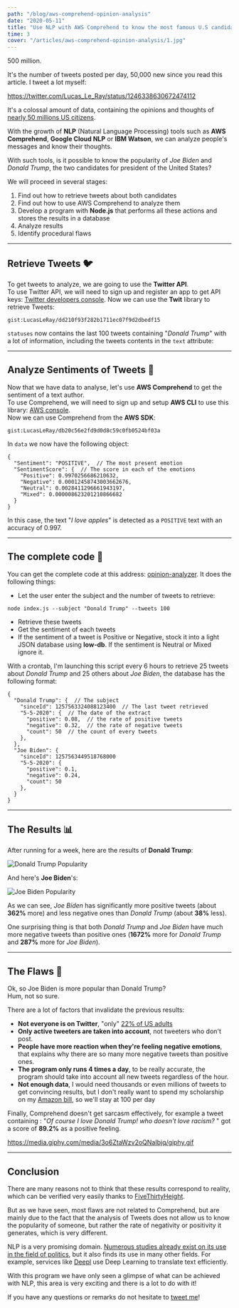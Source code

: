 ```yaml
---
path: "/blog/aws-comprehend-opinion-analysis"
date: "2020-05-11"
title: "Use NLP with AWS Comprehend to know the most famous U.S candidate"
time: 3
cover: "/articles/aws-comprehend-opinion-analysis/1.jpg"
---
```


500 million.

It's the number of tweets posted per day, 50,000 new since you read this article. I tweet a lot myself:

https://twitter.com/Lucas_Le_Ray/status/1246338630672474112

It's a colossal amount of data, containing the opinions and thoughts of [nearly 50 millions US citizens](https://www.omnicoreagency.com/twitter-statistics/).

With the growth of **NLP** (Natural Language Processing) tools such as **AWS Comprehend**, **Google Cloud NLP** or **IBM Watson**, we can analyze people's messages and know their thoughts.

With such tools, is it possible to know the popularity of _Joe Biden_ and _Donald Trump_, the two candidates for president of the United States?

We will proceed in several stages:

1. Find out how to retrieve tweets about both candidates
2. Find out how to use AWS Comprehend to analyze them
3. Develop a program with **Node.js** that performs all these actions and stores the results in a database
4. Analyze results
5. Identify procedural flaws

---

## Retrieve Tweets 🐦

To get tweets to analyze, we are going to use the **Twitter API**.  
To use Twitter API, we will need to sign up and register an app to get API keys: [Twitter developers console](https://developer.twitter.com). Now we can use the **Twit** library to retrieve Tweets:

`gist:LucasLeRay/dd210f93f282b1711ec07f9d2dbedf15`

`statuses` now contains the last 100 tweets containing "_Donald Trump_" with a lot of information, including the tweets contents in the `text` attribute:

---

## Analyze Sentiments of Tweets 🧠

Now that we have data to analyse, let's use **AWS Comprehend** to get the sentiment of a text author.  
To use Comprehend, we will need to sign up and setup **AWS CLI** to use this library: [AWS console](https://aws.amazon.com).  
Now we can use Comprehend from the **AWS SDK**:

`gist:LucasLeRay/db20c56e2fd9d0d8c59c0fb0524bf03a`

In `data` we now have the following object:

```
{
  "Sentiment": "POSITIVE",  // The most present emotion
  "SentimentScore": {  // The score in each of the emotions
    "Positive": 0.9970256686210632,
    "Negative": 0.00012458743003662676,
    "Neutral": 0.0028411296661943197,
    "Mixed": 0.000008623201210866682
  }
}
```

In this case, the text "_I love apples_" is detected as a `POSITIVE` text with an accuracy of 0.997.

---

## The complete code 🚀

You can get the complete code at this address: [opinion-analyzer](https://github.com/LucasLeRay/opinion-analyzer). It does the following things:

- Let the user enter the subject and the number of tweets to retrieve:

```
node index.js --subject "Donald Trump" --tweets 100
```

- Retrieve these tweets
- Get the sentiment of each tweets
- If the sentiment of a tweet is Positive or Negative, stock it into a light JSON database using **low-db**. If the sentiment is Neutral or Mixed ignore it.

With a crontab, I'm launching this script every 6 hours to retrieve 25 tweets about _Donald Trump_ and 25 others about _Joe Biden_, the database has the following format:

```
{
  "Donald Trump": {  // The subject
    "sinceId": 1257563324088123400  // The last tweet retrieved
    "5-5-2020": {  // The date of the extract
      "positive": 0.08,  // the rate of positive tweets
      "negative": 0.32,  // the rate of negative tweets
      "count": 50  // the count of every tweets
    },
  },
  "Joe Biden": {
    "sinceId": 1257563449518768000
    "5-5-2020": {
      "positive": 0.1,
      "negative": 0.24,
      "count": 50
    },
  }
}
```

---

## The Results 📊

After running for a week, here are the results of **Donald Trump**:

![Donald Trump Popularity](/articles/aws-comprehend-opinion-analysis/2.jpg)

And here's **Joe Biden**'s:

![Joe Biden Popularity](/articles/aws-comprehend-opinion-analysis/3.jpg)

As we can see, _Joe Biden_ has significantly more positive tweets (about **362%** more) and less negative ones than _Donald Trump_ (about **38%** less).

One surprising thing is that both _Donald Trump_ and _Joe Biden_ have much more negative tweets than positive ones (**1672%** more for _Donald Trump_ and **287%** more for _Joe Biden_).

---

## The Flaws 😬

Ok, so Joe Biden is more popular than Donald Trump?  
Hum, not so sure.

There are a lot of factors that invalidate the previous results:

- **Not everyone is on Twitter**, "only" [22% of US adults](https://www.omnicoreagency.com/twitter-statistics/)
- **Only active tweeters are taken into account**, not tweeters who don't post.
- **People have more reaction when they're feeling negative emotions**, that explains why there are so many more negative tweets than positive ones.
- **The program only runs 4 times a day**, to be really accurate, the program should take into account all new tweets regardless of the hour.
- **Not enough data**, I would need thousands or even millions of tweets to get convincing results, but I don't really want to spend my scholarship on my [Amazon bill](https://aws.amazon.com/fr/comprehend/pricing/), so we'll stay at 100 per day

Finally, Comprehend doesn't get sarcasm effectively, for example a tweet containing : "_Of course I love Donald Trump! who doesn't love racism?_ " got a score of **89.2%** as a positive feeling.

https://media.giphy.com/media/3o6ZtaWzv2oQNaIbjq/giphy.gif

---

## Conclusion 

There are many reasons not to think that these results correspond to reality, which can be verified very easily thanks to [FiveThirtyHeight](https://projects.fivethirtyeight.com/trump-approval-ratings/).

But as we have seen, most flaws are not related to Comprehend, but are mainly due to the fact that the analysis of Tweets does not allow us to know the popularity of someone, but rather the rate of negativity or positivity it generates, which is very different.

NLP is a very promising domain. [Numerous studies already exist on its use in the field of politics](https://www.ihu.edu.gr/tjortjis/A%20Method%20for%20Predicting%20the%20Winner%20of%20the%20USA%20Presidential%20Elections%20using%20Data%20Extracted%20from%20Twitter%20(3).pdf), but it also finds its use in many other fields. For example, services like [Deepl](https://www.deepl.com) use Deep Learning to translate text efficiently.

With this program we have only seen a glimpse of what can be achieved with NLP, this area is very exciting and there is a lot to do with it!

If you have any questions or remarks do not hesitate to [tweet me](http://twitter.com/intent/tweet?text=Hey%20@Lucas_Le_Ray%20What's%20up?)!
